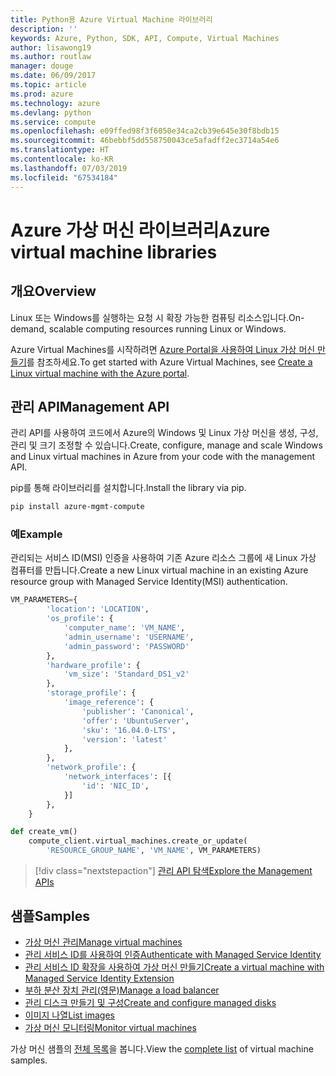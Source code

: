 ```yaml
---
title: Python용 Azure Virtual Machine 라이브러리
description: ''
keywords: Azure, Python, SDK, API, Compute, Virtual Machines
author: lisawong19
ms.author: routlaw
manager: douge
ms.date: 06/09/2017
ms.topic: article
ms.prod: azure
ms.technology: azure
ms.devlang: python
ms.service: compute
ms.openlocfilehash: e09ffed98f3f6050e34ca2cb39e645e30f8bdb15
ms.sourcegitcommit: 46bebbf5dd558750043ce5afadff2ec3714a54e6
ms.translationtype: HT
ms.contentlocale: ko-KR
ms.lasthandoff: 07/03/2019
ms.locfileid: "67534184"
---
```

# <a name="azure-virtual-machine-libraries"></a><span data-ttu-id="507bb-103">Azure 가상 머신 라이브러리</span><span class="sxs-lookup"><span data-stu-id="507bb-103">Azure virtual machine libraries</span></span>

## <a name="overview"></a><span data-ttu-id="507bb-104">개요</span><span class="sxs-lookup"><span data-stu-id="507bb-104">Overview</span></span>

<span data-ttu-id="507bb-105">Linux 또는 Windows를 실행하는 요청 시 확장 가능한 컴퓨팅 리소스입니다.</span><span class="sxs-lookup"><span data-stu-id="507bb-105">On-demand, scalable computing resources running Linux or Windows.</span></span>

<span data-ttu-id="507bb-106">Azure Virtual Machines를 시작하려면 [Azure Portal을 사용하여 Linux 가상 머신 만들기](/azure/virtual-machines/linux/quick-create-portal)를 참조하세요.</span><span class="sxs-lookup"><span data-stu-id="507bb-106">To get started with Azure Virtual Machines, see [Create a Linux virtual machine with the Azure portal](/azure/virtual-machines/linux/quick-create-portal).</span></span>

## <a name="management-api"></a><span data-ttu-id="507bb-107">관리 API</span><span class="sxs-lookup"><span data-stu-id="507bb-107">Management API</span></span>

<span data-ttu-id="507bb-108">관리 API를 사용하여 코드에서 Azure의 Windows 및 Linux 가상 머신을 생성, 구성, 관리 및 크기 조정할 수 있습니다.</span><span class="sxs-lookup"><span data-stu-id="507bb-108">Create, configure, manage and scale Windows and Linux virtual machines in Azure from your code with the management API.</span></span>

<span data-ttu-id="507bb-109">pip를 통해 라이브러리를 설치합니다.</span><span class="sxs-lookup"><span data-stu-id="507bb-109">Install the library via pip.</span></span>

```bash
pip install azure-mgmt-compute
```

### <a name="example"></a><span data-ttu-id="507bb-110">예</span><span class="sxs-lookup"><span data-stu-id="507bb-110">Example</span></span>

<span data-ttu-id="507bb-111">관리되는 서비스 ID(MSI) 인증을 사용하여 기존 Azure 리소스 그룹에 새 Linux 가상 컴퓨터를 만듭니다.</span><span class="sxs-lookup"><span data-stu-id="507bb-111">Create a new Linux virtual machine in an existing Azure resource group with Managed Service Identity(MSI) authentication.</span></span>

```python
VM_PARAMETERS={
        'location': 'LOCATION',
        'os_profile': {
            'computer_name': 'VM_NAME',
            'admin_username': 'USERNAME',
            'admin_password': 'PASSWORD'
        },
        'hardware_profile': {
            'vm_size': 'Standard_DS1_v2'
        },
        'storage_profile': {
            'image_reference': {
                'publisher': 'Canonical',
                'offer': 'UbuntuServer',
                'sku': '16.04.0-LTS',
                'version': 'latest'
            },
        },
        'network_profile': {
            'network_interfaces': [{
                'id': 'NIC_ID',
            }]
        },
    }

def create_vm()
    compute_client.virtual_machines.create_or_update(
        'RESOURCE_GROUP_NAME', 'VM_NAME', VM_PARAMETERS)
```

> [!div class="nextstepaction"]
> [<span data-ttu-id="507bb-112">관리 API 탐색</span><span class="sxs-lookup"><span data-stu-id="507bb-112">Explore the Management APIs</span></span>](/python/api/overview/azure/virtualmachines/management)

## <a name="samples"></a><span data-ttu-id="507bb-113">샘플</span><span class="sxs-lookup"><span data-stu-id="507bb-113">Samples</span></span>

* <span data-ttu-id="507bb-114">[가상 머신 관리][1]</span><span class="sxs-lookup"><span data-stu-id="507bb-114">[Manage virtual machines][1]</span></span>
* <span data-ttu-id="507bb-115">[관리 서비스 ID를 사용하여 인증][2]</span><span class="sxs-lookup"><span data-stu-id="507bb-115">[Authenticate with Managed Service Identity][2]</span></span>
* <span data-ttu-id="507bb-116">[관리 서비스 ID 확장을 사용하여 가상 머신 만들기][3]</span><span class="sxs-lookup"><span data-stu-id="507bb-116">[Create a virtual machine with Managed Service Identity Extension][3]</span></span>
* <span data-ttu-id="507bb-117">[부하 분산 장치 관리(영문)][4]</span><span class="sxs-lookup"><span data-stu-id="507bb-117">[Manage a load balancer][4]</span></span>
* <span data-ttu-id="507bb-118">[관리 디스크 만들기 및 구성][5]</span><span class="sxs-lookup"><span data-stu-id="507bb-118">[Create and configure managed disks][5]</span></span>
* <span data-ttu-id="507bb-119">[이미지 나열][6]</span><span class="sxs-lookup"><span data-stu-id="507bb-119">[List images][6]</span></span> 
* <span data-ttu-id="507bb-120">[가상 머신 모니터링][7]</span><span class="sxs-lookup"><span data-stu-id="507bb-120">[Monitor virtual machines][7]</span></span>

<span data-ttu-id="507bb-121">가상 머신 샘플의 [전체 목록](https://azure.microsoft.com/resources/samples/?platform=python&term=virtual-machines)을 봅니다.</span><span class="sxs-lookup"><span data-stu-id="507bb-121">View the [complete list](https://azure.microsoft.com/resources/samples/?platform=python&term=virtual-machines) of virtual machine samples.</span></span>

[1]: https://azure.microsoft.com/resources/samples/virtual-machines-python-manage/
[2]: https://github.com/Azure-Samples/resource-manager-python-manage-resources-with-msi
[3]: https://github.com/Azure-Samples/compute-python-msi-vm
[4]: https://azure.microsoft.com/resources/samples/network-python-manage-loadbalancer
[5]: ../docs-ref-conceptual/python-sdk-azure-samples-managed-disks.md
[6]: ../docs-ref-conceptual/python-sdk-azure-samples-list-images.md
[7]: ../docs-ref-conceptual/python-sdk-azure-samples-monitor-vms.md
